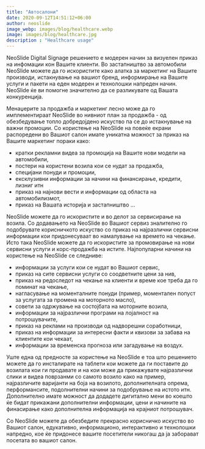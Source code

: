 ```yaml
---
title: "Автосалони"
date: 2020-09-12T14:51:12+06:00
author: neoslide
image_webp: images/blog/healthcare.webp
image: images/blog/healthcare.jpg
description : "Healthcare usage"
---
```

NeoSlide Digital Signage решението е модерен начин за визуелен приказ на инфомации кон Вашите клиенти. Bo застапништво за автомобили NeoSlide можете да го искористите како алатка за маркетинг на Вашите производи, истакнување на вашиот бренд, информирање на Вашите услуги и пакети на еден модерен и технолошки напреден начин. NeoSlide ќе ви помогне значително да се разликувате од Вашата конкуренција.

Менаџерите за продажба и маркетинг лесно може да го имплементираат NeoSlide во нивниот план за продажба - од обезбедување топло добредојдено искуство па се до истакнување на важни промоции. Со користење на NeoSlide на повеќе екрани распоредени во Вашиот салон имате уникатна можност за приказ на Вашите маркетинг пораки како:
- кратки рекламни видеа за промоција на Вашите нови модели на автомобили,
- постери на користени возила кои се нудат за продажба,
- специјани понуди и промоции,
- ексклузивни информации за начини на финансирање, кредити, лизниг итн
- приказ на најнови вести и информации од областа на автомобилизмот,
- приказ на Вашата историја и застапништво ...

NeoSlide можете да го искористите и во делот за сервисирање на возила. Со додавањето на NeoSlide во Вашиот сервиз зналително го подобрувате корисничкото искуство со приказ на најразлични сервисни информации кои придонесуваат во намалување на времето на чекање. Исто така NeoSlide можете да го искористите за промовирање на нови сервисни услуги и корс-продажба на истите. Најпопуларни начини на користење на NeoSlide се следниве:
- информации за услуги кои се нудат во Вашиот сервис,
- приказ на сите сервисни услуги со соодветните цени за нив,
- приказ на редоследот на чекање на клиенти и време кое треба да го поминат на чекање,
- нагласување на моменталните понуди (пример, моментален попуст за услугата за промена на моторното масло),
- совети за одржување на состојбата на моторните возила,
- информации за најразлични програми на лојалност на потрошувачите,
- приказ на реклами на производи од надворешни соработници,
- приказ на информации за интересни факти и квизови за забава на клиентите кои чекаат,
- информации за временска прогноза или загадување на воздух.

Уште една од предносте за користење на NeoSlide е тоа што решението можете да го инсталирате на таблети кои можете да ги поставите до возилата кои ги продавате и на кои може да прикажувате најразлични слики и видеа поврзанми со самото возило како на пример, најразличите варијанти на боја на возилото, дополнителната опрема, перформансите, подолнителни начини за подобрување на истото итн. Дополнително имате можност да додадете дигитално мени во коешто ќе бидат прикажани дополнителни информации, цени и начините на финасирање како дополнителна информација на крајниот потрошувач.

Со NeoSlide можете да обезбедите прекрасно корисничко искуство во Вашиот салон, едукативно, информационо, интерактивно и технолошки напредно, кое ќе придонесе вашите посетители никогаш да ја заборават посетата во вашиот салон.